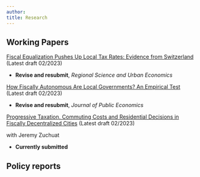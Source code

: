 ```yaml
---
author: 
title: Research
---
```


## Working Papers

[Fiscal Equalization Pushes Up Local Tax Rates: Evidence from Switzerland](/./images/equalization_2023_02.pdf) (Latest draft 02/2023)

- **Revise and resubmit**, *Regional Science and Urban Economics*

<!--This paper investigates incentive effects of fiscal equalization on local tax rates. I propose two refinements to current empirical estimations of these incentive effects. I show that local policy makers may conceive of changes in equalization transfers as stemming from discrete rather than marginal changes in the tax base, thus considering “supramarginal” equalization rates. Second, I study “effective” equalization rates, conditioned on the current tax rate. To identify
the incentives created by equalization grants I investigate the reform of an inter-municipal equalization scheme in Switzerland. My baseline estimate from supramarginal equalization rates is 2-3 times larger than that found in previous comparable studies. I however do not find any effect for effective equalization rates. -->

[How Fiscally Autonomous Are Local Governments? An Empirical Test](https://papers.ssrn.com/sol3/papers.cfm?abstract_id=4362012) (Latest draft 02/2023)

- **Revise and resubmit**, *Journal of Public Economics*

<!-- How freely can local jurisdictions change their taxes and spending? I propose an empirical test of the effective degree of municipal fiscal autonomy. Based on a tax competition model where jurisdictions are are partially expenditure constrained, I derive a testable prediction: tax cuts triggered by a small positive exogenous revenue shock will be stronger with higher perceived tax-base mobility the more fiscally constrained is the local decision maker. I apply this test using a revenue shock generated by a reform in an inter-municipal equalization scheme within a Swiss canton. Tax-base mobility is proxied by the availability of zoned land reserves. I find that higher residential land availability is associated with stronger tax rate responses, but I find no statistically significant results for industrial land reserves. In light of the theory, this suggests that the effective degree of fiscal autonomy of local jurisdictions is low. Usual indicators of fiscal decentralization based on public accounts might overestimate the actual autonomy of local governments. -->

[Progressive Taxation, Commuting Costs and Residential Decisions in Fiscally Decentralized Cities](https://papers.ssrn.com/sol3/papers.cfm?abstract_id=4357959) (Latest draft 02/2023)

with Jeremy Zuchuat

- **Currently submitted**

<!-- Decentralized taxation and commuting affect numerous dimensions of economic activity, but how they jointly shape residential decisions and spatial income sorting is still not well understood. We develop a structural model of individual location choices in a fiscally decentralized monocentric city with explicit commuting costs. Spatial income sorting arises from decentralized progressive income taxes and non-homothetic housing preferences. Progressive taxation impacts high-income individuals’ utility more markedly, hence reducing their commuting disutility. This induces high incomes to be more willing to commute to low-tax jurisdictions. We estimate our model using micro-level data on moving decisions in Switzerland. Based on a random utility framework, we find that richer individuals are more sensitive to taxes and less sensitive to commuting. Further, our results show that lower local taxes directly increase individuals’ willingness to commute. In a counterfactual exercise, we show that uniform	taxation within urban areas would lead to more high-income individuals locating in central jurisdictions, hence enduring shorter commutes.-->

## Policy reports

